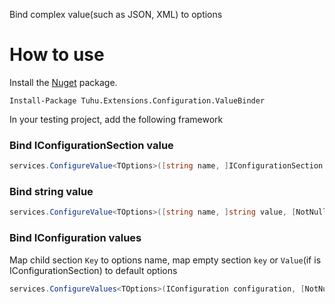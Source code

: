 ﻿Bind complex value(such as JSON, XML) to options

How to use
=============

Install the [Nuget](https://www.nuget.org/packages/Microsoft.Extensions.Configuration.ValueBinder) package.

``` PS
Install-Package Tuhu.Extensions.Configuration.ValueBinder
```
In your testing project, add the following framework

### Bind IConfigurationSection value

``` C#
services.ConfigureValue<TOptions>([string name, ]IConfigurationSection section, [NotNull] Func<FileConfigurationProvider> creator)
```

### Bind string value

``` C#
services.ConfigureValue<TOptions>([string name, ]string value, [NotNull] Func<FileConfigurationProvider> creator)
```

### Bind IConfiguration values

Map child section `Key` to options name, map empty section `key` or `Value`(if is IConfigurationSection) to default options

``` C#
services.ConfigureValues<TOptions>(IConfiguration configuration, [NotNull] Func<FileConfigurationProvider> creator)
```
